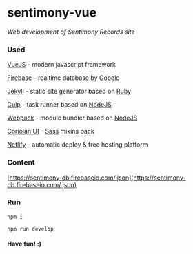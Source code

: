# sentimony-vue

_Web development of Sentimony Records site_

### Used

[VueJS](https://vuejs.org) - modern javascript framework

[Firebase](https://firebase.google.com) - realtime database by [Google](https://developers.google.com)

[Jekyll](https://jekyllrb.com) - static site generator based on [Ruby](https://www.ruby-lang.org)

[Gulp](http://gulpjs.com) - task runner based on [NodeJS](https://nodejs.org)

[Webpack](https://webpack.github.io) - module bundler based on [NodeJS](https://nodejs.org)

[Coriolan UI](https://coriolan-ui.github.io) - [Sass](http://sass-lang.com) mixins pack

[Netlify](https://www.netlify.com) - automatic deploy & free hosting platform

### Content

[https://sentimony-db.firebaseio.com/.json](https://sentimony-db.firebaseio.com/.json)

### Run

`npm i`

`npm run develop`

#### Have fun! :)
